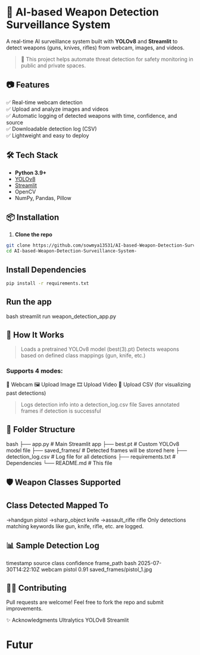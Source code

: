 # 🔫 AI-based Weapon Detection Surveillance System
A real-time AI surveillance system built with **YOLOv8** and **Streamlit** to detect weapons (guns, knives, rifles) from webcam, images, and videos.
> 🚨 This project helps automate threat detection for safety monitoring in public and private spaces.

## 📷 Features
✅ Real-time webcam detection  
✅ Upload and analyze images and videos  
✅ Automatic logging of detected weapons with time, confidence, and source  
✅ Downloadable detection log (CSV)  
✅ Lightweight and easy to deploy

## 🛠️ Tech Stack
- **Python 3.9+**
- [YOLOv8](https://github.com/ultralytics/ultralytics)
- [Streamlit](https://streamlit.io/)
- OpenCV
- NumPy, Pandas, Pillow

## 📦 Installation
1. **Clone the repo**

```bash
git clone https://github.com/sowmya13531/AI-based-Weapon-Detection-Surveillance-System-.git
cd AI-based-Weapon-Detection-Surveillance-System-
```

## Install Dependencies

```bash
pip install -r requirements.txt
```

## Run the app
bash
streamlit run weapon_detection_app.py

## 🧠 How It Works
>Loads a pretrained YOLOv8 model (best(3).pt)
>Detects weapons based on defined class mappings (gun, knife, etc.)
### Supports 4 modes:
🎥 Webcam
🖼️ Upload Image
🎞️ Upload Video
📑 Upload CSV (for visualizing past detections)

>Logs detection info into a detection_log.csv file
>Saves annotated frames if detection is successful

## 📁 Folder Structure
bash
├── app.py                  # Main Streamlit app
├── best.pt                 # Custom YOLOv8 model file
├── saved_frames/           # Detected frames will be stored here
├── detection_log.csv       # Log file for all detections
├── requirements.txt        # Dependencies
└── README.md               # This file

## 🛡️ Weapon Classes Supported
## Class Detected	Mapped To
->handgun	pistol
->sharp_object	knife
->assault_rifle	rifle
Only detections matching keywords like gun, knife, rifle, etc. are logged.

## 📊 Sample Detection Log
timestamp	source	class	confidence	frame_path
bash
2025-07-30T14:22:10Z	webcam	pistol	0.91	saved_frames/pistol_1.jpg

## 🙋‍♀️ Contributing
Pull requests are welcome! Feel free to fork the repo and submit improvements.

✨ Acknowledgments
Ultralytics YOLOv8
Streamlit

# Futur
